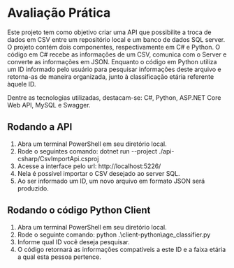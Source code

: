 # Avaliação Prática

Este projeto tem como objetivo criar uma API que possibilite a troca de dados em CSV entre um repositório local e um banco de dados SQL server.
O projeto contém dois componentes, respectivamente em C# e Python. O código em C# recebe as informações de um CSV, comunica com o Server e converte as informações em JSON. 
Enquanto o código em Python utiliza um ID informado pelo usuário para pesquisar informações deste arquivo e retorna-as de maneira organizada, junto à classificação etária referente àquele ID. 

Dentre as tecnologias utilizadas, destacam-se: C#, Python, ASP.NET Core Web API, MySQL e Swagger.  

## Rodando a API
1) Abra um terminal PowerShell em seu diretório local.
2) Rode o seguintes comando: dotnet run --project ./api-csharp/CsvImportApi.csproj
3) Acesse a interface pelo url: http://localhost:5226/
4) Nela é possível importar o CSV desejado ao server SQL.
5) Ao ser informado um ID, um novo arquivo em formato JSON será produzido.  

## Rodando o código Python Client
1) Abra um terminal PowerShell em seu diretório local.
2) Rode o seguinte comando: python .\client-python\age_classifier.py
3) Informe qual ID você deseja pesquisar.
4) O código retornará as informações compatíveis a este ID e a faixa etária a qual esta pessoa pertence.
